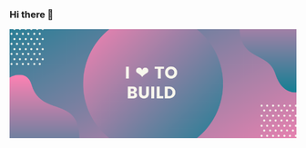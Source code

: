 ### Hi there 👋

<!--
**gokula-krishna-dev/gokula-krishna-dev** is a ✨ _special_ ✨ repository because its `README.md` (this file) appears on your GitHub profile.

Here are some ideas to get you started:

- 🔭 I’m currently working on ...
- 🌱 I’m currently learning ...
- 👯 I’m looking to collaborate on ...
- 🤔 I’m looking for help with ...
- 💬 Ask me about ...
- 📫 How to reach me: ...
- 😄 Pronouns: ...
- ⚡ Fun fact: ...
-->

![Cover: I heart to build](https://raw.githubusercontent.com/gokula-krishna-dev/gokula-krishna-dev/master/Blue%20and%20Pink%20Neon%20Noir%20Pets%20Influencer%20Facebook%20Cover.png)